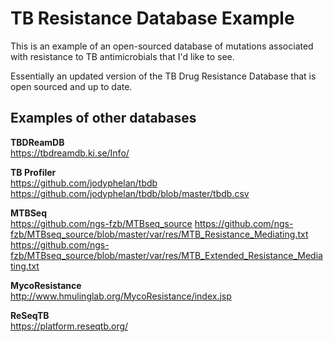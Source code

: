 # TB Resistance Database Example

This is an example of an open-sourced database of mutations associated with resistance to TB antimicrobials that I'd like to see. 

Essentially an updated version of the TB Drug Resistance Database that is open sourced and up to date. 

## Examples of other databases  
**TBDReamDB**  
https://tbdreamdb.ki.se/Info/

**TB Profiler**  
https://github.com/jodyphelan/tbdb
https://github.com/jodyphelan/tbdb/blob/master/tbdb.csv

**MTBSeq**  
https://github.com/ngs-fzb/MTBseq_source
https://github.com/ngs-fzb/MTBseq_source/blob/master/var/res/MTB_Resistance_Mediating.txt
https://github.com/ngs-fzb/MTBseq_source/blob/master/var/res/MTB_Extended_Resistance_Mediating.txt

**MycoResistance**  
http://www.hmulinglab.org/MycoResistance/index.jsp

**ReSeqTB**  
https://platform.reseqtb.org/
